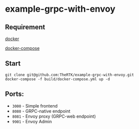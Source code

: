 # example-grpc-with-envoy

## Requirement
[docker](https://docs.docker.com/get-docker/) 

[docker-compose](https://docs.docker.com/compose/)

## Start
```
git clone git@github.com:TheRTK/example-grpc-with-envoy.git
docker-compose -f build/docker-compose.yml up -d
```

## Ports:
 - `3000` - Simple frontend
 - `8080` - GRPC-native endpoint
 - `8081` - Envoy proxy (GRPC-web endpoint)
 - `9901` - Envoy Admin
 